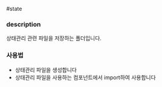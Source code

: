 #state

### description

상태관리 관련 파일을 저장하는 폴더입니다.

### 사용법

* 상태관리 파일을 생성합니다
* 상태관리 파일을 사용하는 컴포넌트에서 import하여 사용합니다
